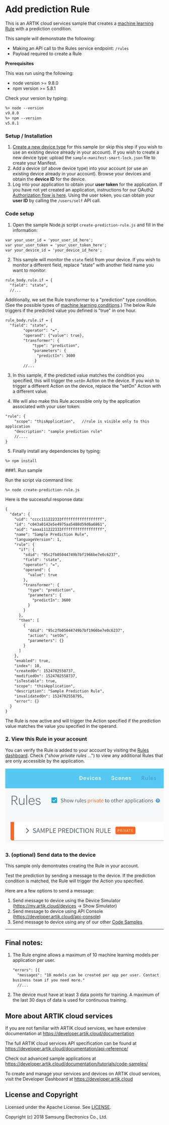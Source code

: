 # Add prediction Rule 

This is an ARTIK cloud services sample that creates a [machine learning Rule](https://developer.artik.cloud/documentation/rules-engine.html#apply-machine-learning) with a prediction condition.

This sample will demonstrate the following:

* Making an API call to the Rules service endpoint: `/rules`
* Payload required to create a Rule 

**Prerequisites**

This was run using the following:

* node version >= 9.8.0
* npm version >= 5.8.1

Check your version by typing:

```
%> node --version
v9.8.0
%> npm --version
v5.8.1
```

### Setup / Installation

1. [Create a new device type](https://github.com/artikcloud/sample-json-DeviceTypeManifestsForImport) for this sample (or skip this step if you wish to use an existing device already in your account).  If you wish to create a new device type:  upload the `sample-manifest-smart-lock.json` file to create your Manifest.
2. Add a device (of above device type) into your account (or use an existing device already in your account). Browse your devices and obtain the **device ID** for the device.
3. Log into your application to obtain your **user token** for the application. If you have not yet created an application, instructions for our OAuth2 [Authorization flow is here](https://developer.artik.cloud/documentation/user-management/authentication.html).  Using the user token, you can obtain your **user ID** by calling the `/users/self` API call.  

### **Code setup**

1. Open the sample Node.js script `create-prediction-rule.js` and fill in the information:

```
var your_user_id = 'your_user_id_here';
var your_user_token = 'your_user_token_here';
var your_device_id = 'your_device_id_here';
```

2. This sample will monitor the `state` field from your device. If you wish to monitor a different field, replace "state" with another field name you want to monitor:

```
rule_body.rule.if = {
  "field": "state",
  //...
```

Additionally, we set the Rule transformer to a "prediction" type condition. (See the possible types of [machine learning conditions](https://developer.artik.cloud/documentation/rules-engine.html#apply-machine-learning).) The below Rule triggers if the predicted value you defined is "true" in one hour.

```
rule_body.rule.if = {
  "field": "state",
        "operator": "=",
        "operand": {"value": true},
        "transformer": {
            "type": "prediction",
            "parameters": { 
              "predictIn": 3600
             }
        //...
```

3. In this sample, if the predicted value matches the condition you specified, this will trigger the `setOn` Action on the device. If you wish to trigger a different Action on the device, replace the "setOn" Action with a different value.

4. We will also make this Rule accessible only by the application associated with your user token:

```
"rule": {
    "scope": "thisApplication",   //rule is visible only to this application
    "description": "sample prediction rule"
    //....
}
```

5. Finally install any dependencies by typing:

```
%> npm install
```

###1. Run sample  

Run the script via command line:

```
%> node create-prediction-rule.js
```

Here is the successful response data:

```
{
  "data": {
    "uid": "cccc111222333ffffffffffffffffff",
    "id": "c043a0142e5e4975aa5488d59d6a6861",
    "aid": "aaaa111222333ffffffffffffffffff",
    "name": "Sample Prediction Rule",
    "languageVersion": 1,
    "rule": {
      "if": {
        "sdid": "95c2fb05044749b7bf1966be7e0c6237",
        "field": "state",
        "operator": "=",
        "operand": {
          "value": true
        },
        "transformer": {
          "type": "prediction",
          "parameters": { 
            "predictIn": 3600
          }
        }
      },
      "then": [
        {
          "ddid": "95c2fb05044749b7bf1966be7e0c6237",
          "action": "setOn",
          "parameters": {}
        }
      ]
    },
    "enabled": true,
    "index": 10,
    "createdOn": 1524702558737,
    "modifiedOn": 1524702558737,
    "isTestable": true,
    "scope": "thisApplication",
    "description": "Sample Prediction Rule",
    "invalidatedOn": 1524702558795,
    "error": {}
  }
}
```

The Rule is now active and will trigger the Action specified if the prediction value matches the value you specified in the operand.

### 2. View this Rule in your account

You can verify the Rule is added to your account by visiting the [Rules dashboard](https://my.artik.cloud/rules). Check ("*show private rules* …") to view any additional Rules that are only accessible by the application.

![screenshot](./screenshots/screenshot1.png)

### 3. (optional) Send data to the device  

This sample only demontrates creating the Rule in your account.

Test the prediction by sending a message to the device. If the prediction condition is matched, the Rule will trigger the Action you specified.  

Here are a few options to send a message:

1. Send message to device using the Device Simulator (https://my.artik.cloud/devices -> Show Simulator)
2. Send message to device using API Console (https://developer.artik.cloud/api-console)
3. Send message to device using any of our other [Code Samples](https://developer.artik.cloud/documentation/tutorials/code-samples/)

---

## Final notes:

1. The Rule engine allows a maximum of 10 machine learning models per application per user.
   ```
   "errors": [{
     "messages": "10 models can be created per app per user. Contact business team if you need more."
     //...
   ```

2. The device must have at least 3 data points for training. A maximum of the last 30 days of data is used for continuous training.


More about ARTIK cloud services
---------------

If you are not familiar with ARTIK cloud services, we have extensive documentation at https://developer.artik.cloud/documentation

The full ARTIK cloud services API specification can be found at https://developer.artik.cloud/documentation/api-reference/

Check out advanced sample applications at https://developer.artik.cloud/documentation/tutorials/code-samples/

To create and manage your services and devices on ARTIK cloud services, visit the Developer Dashboard at https://developer.artik.cloud

License and Copyright
---------------------

Licensed under the Apache License. See [LICENSE](LICENSE).

Copyright (c) 2018 Samsung Electronics Co., Ltd.
